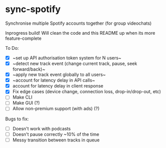 # sync-spotify
Synchronise multiple Spotify accounts together (for group videochats)

Inprogress build!
Will clean the code and this README up when its more feature-complete

To Do:
 - [x] ~set up API authorisation token system for N users~
 - [x] ~detect new track event (change current track, pause, seek forward/back)~
 - [x] ~apply new track event globally to all users~
 - [x] ~account for latency delay in API calls~
 - [x] account for latency delay in client response
 - [x] Fix edge cases (device change, connection loss, drop-in/drop-out, etc)
 - [ ] Make CLI
 - [ ] Make GUI (?)
 - [ ] Allow non-premium support (with ads) (?)

Bugs to fix:
 - [ ] Doesn't work with podcasts
 - [ ] Doesn't pause correctly ~10% of the time
 - [ ] Messy transition between tracks in queue
